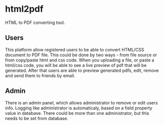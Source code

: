 # html2pdf
HTML to PDF converting tool.

## Users
This platform allow registered users to be able to convert HTML/CSS document to PDF file.
This could be done by two ways - from file source or from copy/paste html and css code.
When you uploading a file, or paste a html/css code, you will be able to see a live preview of pdf that will be generated.
After that users are able to preview generated pdfs, edit, remove and send them to friends by email.

## Admin
There is an admin panel, which allows administrator to remove or edit users info.
Logging like administrator is automaticaly, based on a field property value in database. There could be more than one administrator,
but this needs to be set from database.
